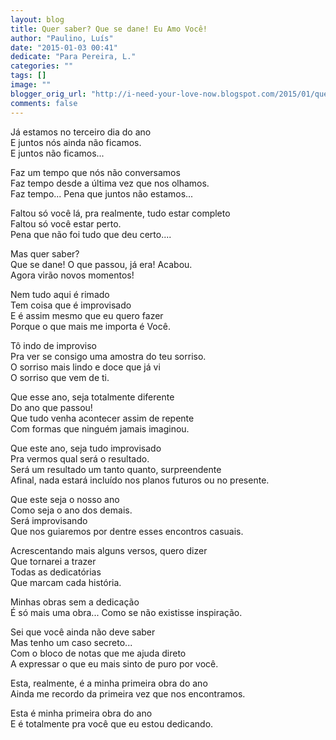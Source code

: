 ```yaml
---
layout: blog
title: Quer saber? Que se dane! Eu Amo Você!
author: "Paulino, Luís"
date: "2015-01-03 00:41"
dedicate: "Para Pereira, L."
categories: ""
tags: []
image: ""
blogger_orig_url: "http://i-need-your-love-now.blogspot.com/2015/01/que-se-dane-eu-amo-voce.html"
comments: false
---
```


Já estamos no terceiro dia do ano\
E juntos nós ainda não ficamos.\
E juntos não ficamos...

Faz um tempo que nós não conversamos\
Faz tempo desde a última vez que nos olhamos.\
Faz tempo... Pena que juntos não estamos...

Faltou só você lá, pra realmente, tudo estar completo\
Faltou só você estar perto.\
Pena que não foi tudo que deu certo....

Mas quer saber?\
Que se dane! O que passou, já era! Acabou.\
Agora virão novos momentos!

Nem tudo aqui é rimado\
Tem coisa que é improvisado\
E é assim mesmo que eu quero fazer\
Porque o que mais me importa é Você.

Tô indo de improviso\
Pra ver se consigo uma amostra do teu sorriso.\
O sorriso mais lindo e doce que já vi\
O sorriso que vem de ti.

Que esse ano, seja totalmente diferente\
Do ano que passou!\
Que tudo venha acontecer assim de repente\
Com formas que ninguém jamais imaginou.

Que este ano, seja tudo improvisado\
Pra vermos qual será o resultado.\
Será um resultado um tanto quanto, surpreendente\
Afinal, nada estará incluído nos planos futuros ou no presente.

Que este seja o nosso ano\
Como seja o ano dos demais.\
Será improvisando\
Que nos guiaremos por dentre esses encontros casuais.

Acrescentando mais alguns versos, quero dizer\
Que tornarei a trazer\
Todas as dedicatórias\
Que marcam cada história.

Minhas obras sem a dedicação\
É só mais uma obra... Como se não existisse inspiração.

Sei que você ainda não deve saber\
Mas tenho um caso secreto...\
Com o bloco de notas que me ajuda direto\
A expressar o que eu mais sinto de puro por você.

Esta, realmente, é a minha primeira obra do ano\
Ainda me recordo da primeira vez que nos encontramos.

Esta é minha primeira obra do ano\
E é totalmente pra você que eu estou dedicando.
